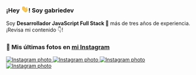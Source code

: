 <h3>¡Hey <img src="https://raw.githubusercontent.com/ABSphreak/ABSphreak/master/gifs/Hi.gif" width="20px" decondig="async">! Soy gabriedev</h3>

<p>Soy <strong>Desarrollador JavaScript Full Stack 🚀</strong> más de tres años de experiencia.<br />¡Revisa mi contenido 👇!</p>

### 📸 Mis últimas fotos en [mi Instagram](https://instagram.com/gabrie.dev)


<a href='https://instagram.com/p/CzMY3lzxgmx' target='_blank'>
  <img width='20%' src='https://instagram.fman7-1.fna.fbcdn.net/v/t51.2885-15/398916226_819142863293745_2426123683154743297_n.webp?stp=dst-jpg_e35&_nc_ht=instagram.fman7-1.fna.fbcdn.net&_nc_cat=109&_nc_ohc=SP1sI310LmwAX9ASeDu&edm=APU89FABAAAA&ccb=7-5&oh=00_AfCt3WOYXGWGllhYjKT18yJiRjYt-H4R3FRNjVY-cf_lbg&oe=6568D6A9&_nc_sid=bc0c2c' alt='Instagram photo' />
</a>
<a href='https://instagram.com/p/CygbQv4uqxM' target='_blank'>
  <img width='20%' src='https://instagram.fman7-1.fna.fbcdn.net/v/t51.2885-15/391525959_236593062741789_5868561716480810596_n.webp?stp=dst-jpg_e35&_nc_ht=instagram.fman7-1.fna.fbcdn.net&_nc_cat=109&_nc_ohc=-aADdCXNEtIAX_tPc9T&edm=APU89FABAAAA&ccb=7-5&oh=00_AfBF0MoGGZ_FfVoZPZerxXMV6-pgl5sYPbjpd39a6vOFeA&oe=6568E365&_nc_sid=bc0c2c' alt='Instagram photo' />
</a>
<a href='https://instagram.com/p/CxTmOF6vN8M' target='_blank'>
  <img width='20%' src='https://instagram.fman7-1.fna.fbcdn.net/v/t51.2885-15/378565944_323878180141713_8920720304536029091_n.jpg?stp=dst-jpg_e15&_nc_ht=instagram.fman7-1.fna.fbcdn.net&_nc_cat=109&_nc_ohc=_88F0m6Iff8AX803faM&edm=APU89FABAAAA&ccb=7-5&oh=00_AfA3GYbCoex6G3rKPd2ccX7FYXD8Jc2yvg4AF4Y_9775og&oe=6569CFD8&_nc_sid=bc0c2c' alt='Instagram photo' />
</a>
<a href='https://instagram.com/p/CxLlYVlupp3' target='_blank'>
  <img width='20%' src='https://instagram.fman7-1.fna.fbcdn.net/v/t51.2885-15/377997579_196784406648750_7872949112471886655_n.webp?stp=dst-jpg_e35&_nc_ht=instagram.fman7-1.fna.fbcdn.net&_nc_cat=106&_nc_ohc=DRLDQtR5sfsAX-h8a3d&edm=APU89FABAAAA&ccb=7-5&oh=00_AfC86LZ-IM4z6qw5R4dymkgXQMg_pAa-SAQU2FKtGpys-A&oe=65693ADB&_nc_sid=bc0c2c' alt='Instagram photo' />
</a>
